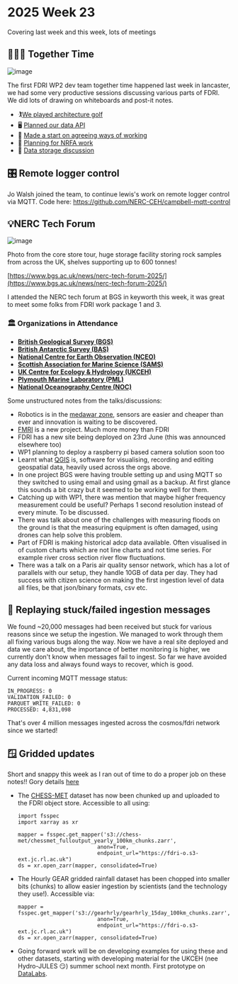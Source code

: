 # 2025 Week 23

Covering last week and this week, lots of meetings

## 🧑‍🤝‍🧑 Together Time
![image](https://github.com/user-attachments/assets/c674ed16-ec64-47e7-95c0-7bd1c7aa1b9b)

The first FDRI WP2 dev team together time happened last week in lancaster, we had some very productive sessions discussing various parts of FDRI. We did lots of drawing on whiteboards and post-it notes.

- 🏌️[We played architecture golf](https://nerc-ceh.github.io/fdri_words/timeseries/discussions/20250528-architecture-golf.html)
- 🖥️ [Planned our data API](https://nerc-ceh.github.io/fdri_words/timeseries/discussions/20250528-api-planning.html)
- 👷 [Made a start on agreeing ways of working](https://nerc-ceh.github.io/fdri_words/timeseries/ways-of-working.html)
- 🌊 [Planning for NRFA work](https://nerc-ceh.github.io/fdri_words/timeseries/discussions/20250528-nrfa-planning.html)
- 🐘 [Data storage discussion](https://nerc-ceh.github.io/fdri_words/timeseries/discussions/20250529-data-storage.html)

## 🎛️ Remote logger control

Jo Walsh joined the team, to continue lewis's work on remote logger control via MQTT. Code here: https://github.com/NERC-CEH/campbell-mqtt-control


## 💡NERC Tech Forum
![image](https://github.com/user-attachments/assets/c5f1d09d-f431-43d5-be35-e5d1ab5d3565)

Photo from the core store tour, huge storage facility storing rock samples from across the UK, shelves supporting up to 600 tonnes!

[https://www.bgs.ac.uk/news/nerc-tech-forum-2025/](https://www.bgs.ac.uk/news/nerc-tech-forum-2025/)

I attended the NERC tech forum at BGS in keyworth this week, it was great to meet some folks from FDRI work package 1 and 3. 
### 🏛️ Organizations in Attendance

- **[British Geological Survey (BGS)](https://www.bgs.ac.uk/)**
- **[British Antarctic Survey (BAS)](https://www.bas.ac.uk/)**
- **[National Centre for Earth Observation (NCEO)](https://www.nceo.ac.uk/)**
- **[Scottish Association for Marine Science (SAMS)](https://www.sams.ac.uk/)**
- **[UK Centre for Ecology & Hydrology (UKCEH)](https://www.ceh.ac.uk/)**
- **[Plymouth Marine Laboratory (PML)](https://www.pml.ac.uk/)**
- **[National Oceanography Centre (NOC)](https://noc.ac.uk/)**

Some unstructured notes from the talks/discussions:
- Robotics is in the [medawar zone](https://en.wikipedia.org/wiki/Medawar_zone), sensors are easier and cheaper than ever and innovation is waiting to be discovered.
- [FMRI](https://fmri.ac.uk/) is a new project. Much more money than FDRI
- FDRI has a new site being deployed on 23rd June (this was announced elsewhere too)
- WP1 planning to deploy a raspberry pi based camera solution soon too
- Learnt what [QGIS](https://qgis.org/) is, software for visualising, recording and editing geospatial data, heavily used across the orgs above.
- In one project BGS were having trouble setting up and using MQTT so they switched to using email and using gmail as a backup. At first glance this sounds a bit crazy but it seemed to be working well for them.
- Catching up with WP1, there was mention that maybe higher frequency measurement could be useful? Perhaps 1 second resolution instead of every minute. To be discussed.
- There was talk about one of the challenges with measuring floods on the ground is that the measuring equipment is often damaged, using drones can help solve this problem.
- Part of FDRI is making historical adcp data available. Often visualised in of custom charts which are not line charts and not time series. For example river cross section river flow fluctuations.
- There was a talk on a Paris air quality sensor network, which has a lot of parallels with our setup, they handle 10GB of data per day. They had success with citizen science on making the first ingestion level of data all files, be that json/binary formats, csv etc.


## 🔁 Replaying stuck/failed ingestion messages

We found ~20,000 messages had been received but stuck for various reasons since we setup the ingestion. We managed to work through them all fixing various bugs along the way.
Now we have a real site deployed and data we care about, the importance of better monitoring is higher, we currently don't know when messages fail to ingest. So far we have avoided any data loss and always found ways to recover, which is good.

Current incoming MQTT message status:
```
IN_PROGRESS: 0
VALIDATION_FAILED: 0
PARQUET_WRITE_FAILED: 0
PROCESSED: 4,831,098
```

That's over 4 million messages ingested across the cosmos/fdri network since we started!


## 🪟 Gridded updates
Short and snappy this week as I ran out of time to do a proper job on these notes!! Gory details [here](https://github.com/orgs/NERC-CEH/projects/13/views/1?pane=issue&itemId=102907624&issue=NERC-CEH%7Cdri_gridded_data%7C40) 
- The [CHESS-MET](https://catalogue.ceh.ac.uk/documents/835a50df-e74f-4bfb-b593-804fd61d5eab) dataset has now been chunked up and uploaded to the FDRI object store. Accessible to all using:
  ```
  import fsspec
  import xarray as xr
  
  mapper = fsspec.get_mapper('s3://chess-met/chessmet_fulloutput_yearly_100km_chunks.zarr', 
                           anon=True, 
                           endpoint_url="https://fdri-o.s3-ext.jc.rl.ac.uk")
  ds = xr.open_zarr(mapper, consolidated=True)
  ```
- The Hourly GEAR gridded rainfall dataset has been chopped into smaller bits (chunks) to allow easier ingestion by scientists (and the technology they use!). Accessible via:
  ```
  mapper = fsspec.get_mapper('s3://gearhrly/gearhrly_15day_100km_chunks.zarr', 
                           anon=True, 
                           endpoint_url="https://fdri-o.s3-ext.jc.rl.ac.uk")
  ds = xr.open_zarr(mapper, consolidated=True)  
  ```
- Going forward work will be on developing examples for using these and other datasets, starting with developing material for the UKCEH (nee Hydro-JULES 😏) summer school next month. First prototype on [DataLabs](https://datalab.datalabs.ceh.ac.uk/resource/fdri/gdaccessnb/lab/tree/RTC%3Adri_gridded_data/notebooks).

